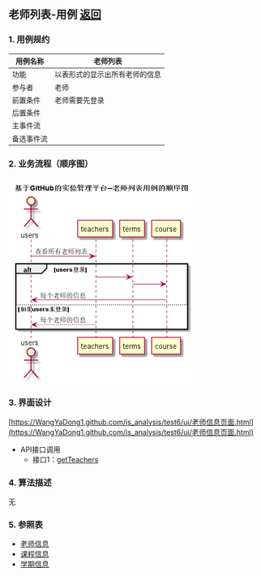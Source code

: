 ## 老师列表-用例 [返回](../README.md)

### 1. 用例规约

用例名称 | 老师列表
---|---
功能 | 以表形式的显示出所有老师的信息
参与者 | 老师
前置条件 | 老师需要先登录
后置条件 | 
主事件流 | 
备选事件流 | 

### 2. 业务流程（顺序图）
![](./images/老师列表顺序图.png)
### 3. 界面设计

 [https://WangYaDong1.github.com/is_analysis/test6/ui/老师信息页面.html](https://WangYaDong1.github.com/is_analysis/test6/ui/老师信息页面.html)

- API接口调用
    - 接口1：[getTeachers](../接口/getTeachers.md)

### 4. 算法描述
无
### 5. 参照表
- [老师信息](../数据库设计.md)
- [课程信息](../数据库设计.md)
- [学期信息](../数据库设计.md)
